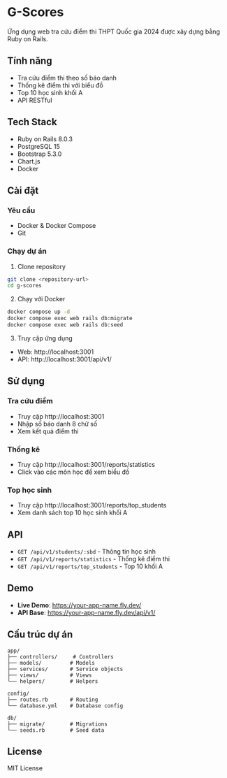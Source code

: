 # G-Scores

Ứng dụng web tra cứu điểm thi THPT Quốc gia 2024 được xây dựng bằng Ruby on Rails.

## Tính năng

- Tra cứu điểm thi theo số báo danh
- Thống kê điểm thi với biểu đồ
- Top 10 học sinh khối A
- API RESTful

## Tech Stack

- Ruby on Rails 8.0.3
- PostgreSQL 15
- Bootstrap 5.3.0
- Chart.js
- Docker

## Cài đặt

### Yêu cầu
- Docker & Docker Compose
- Git

### Chạy dự án

1. Clone repository
```bash
git clone <repository-url>
cd g-scores
```

2. Chạy với Docker
```bash
docker compose up -d
docker compose exec web rails db:migrate
docker compose exec web rails db:seed
```

3. Truy cập ứng dụng
- Web: http://localhost:3001
- API: http://localhost:3001/api/v1/

## Sử dụng

### Tra cứu điểm
- Truy cập http://localhost:3001
- Nhập số báo danh 8 chữ số
- Xem kết quả điểm thi

### Thống kê
- Truy cập http://localhost:3001/reports/statistics
- Click vào các môn học để xem biểu đồ

### Top học sinh
- Truy cập http://localhost:3001/reports/top_students
- Xem danh sách top 10 học sinh khối A

## API

- `GET /api/v1/students/:sbd` - Thông tin học sinh
- `GET /api/v1/reports/statistics` - Thống kê điểm thi
- `GET /api/v1/reports/top_students` - Top 10 khối A

## Demo

- **Live Demo**: https://your-app-name.fly.dev/
- **API Base**: https://your-app-name.fly.dev/api/v1/

## Cấu trúc dự án

```
app/
├── controllers/     # Controllers
├── models/         # Models
├── services/       # Service objects
├── views/          # Views
└── helpers/        # Helpers

config/
├── routes.rb       # Routing
└── database.yml    # Database config

db/
├── migrate/        # Migrations
└── seeds.rb        # Seed data
```

## License

MIT License